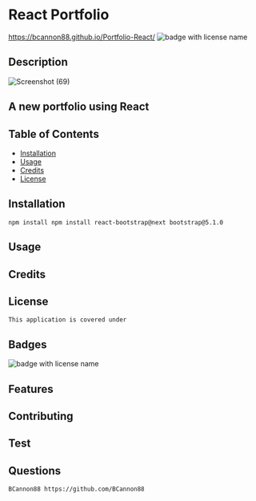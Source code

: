 
  # **React Portfolio**

https://bcannon88.github.io/Portfolio-React/
  <img src="https://img.shields.io/badge/MIT--blue" alt="badge with license name"/>

  ## Description
![Screenshot (69)](https://user-images.githubusercontent.com/81123612/132158432-593e64dc-1e22-48ff-b0f0-c6ec610fb754.png)

  ## A new portfolio using React

  ## Table of Contents        
   * [Installation](#Installation)
   * [Usage](#Usage)       
   * [Credits](#Credits)       
   * [License](#License)   
       
   ## Installation

    npm install npm install react-bootstrap@next bootstrap@5.1.0       

   ## Usage

           

   ## Credits

           

   ## License

    This application is covered under        

   ## Badges

   <img src="https://img.shields.io/badge/MIT--blue" alt="badge with license name"/>      
 
   ## Features

           

   ## Contributing

           

   ## Test

        
    
   ## Questions
    BCannon88 https://github.com/BCannon88

